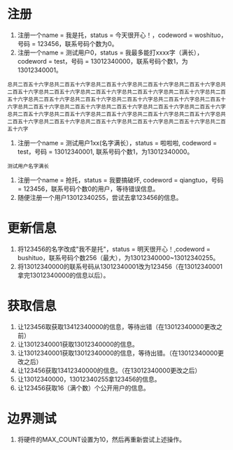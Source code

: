 # 注册 #
  1. 注册一个name = 我是托，status = 今天很开心！，codeword = woshituo，号码 = 123456，联系号码个数为0。
  1. 注册一个name = 测试用户0，status = 我最多能打xxxx字（满长），codeword = test，号码 = 13012340000，联系号码个数1，为13012340001。
```
总共二百五十六字总共二百五十六字总共二百五十六字总共二百五十六字总共二百五十六字总共二百五十六字总共二百五十六字总共二百五十六字总共二百五十六字总共二百五十六字总共二百五十六字总共二百五十六字总共二百五十六字总共二百五十六字总共二百五十六字总共二百五十六字总共二百五十六字总共二百五十六字总共二百五十六字总共二百五十六字总共二百五十六字总共二百五十六字总共二百五十六字总共二百五十六字总共二百五十六字总共二百五十六字总共二百五十六字总共二百五十六字总共二百五十六字总共二百五十六字总共二百五十六字总共二百五十六字
```
  1. 注册一个name = 测试用户1xx(名字满长），status = 啦啦啦, codeword = test，号码 = 13012340001, 联系号码个数1，为13012340000。
```
测试用户名字满长
```
  1. 注册一个name = 抢托，status = 我要搞破坏, codeword = qiangtuo，号码 = 123456，联系号码个数0的用户，等待错误信息。
  1. 随便注册一个用户13012340255，尝试去拿123456的信息。

# 更新信息 #
  1. 将123456的名字改成"我不是托"，status = 明天很开心！,codeword = bushituo，联系号码个数256（最大），为13012340000~13012340255。
  1. 将13012340000的联系号码从13012340001改为123456（在13012340001拿完13012340000的信息以后）。

# 获取信息 #
  1. 让123456取获取13412340000的信息，等待出错（在13012340000更改之前）
  1. 让13012340001获取13012340000的信息。
  1. 让13012340001获取13012340000的信息，等待出错。（在13012340000更改之后）
  1. 让123456获取13412340000的信息。（在13012340000更改之后）
  1. 让13012340000，13012340255拿123456的信息。
  1. 让123456获取16（满个数）个公开用户的信息。

# 边界测试 #
  1. 将硬件的MAX\_COUNT设置为10，然后再重新尝试上述操作。